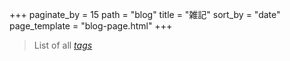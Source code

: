 +++
paginate_by = 15
path = "blog"
title = "雑記"
sort_by = "date"
page_template = "blog-page.html"
+++

> List of all *[tags](/tags)*